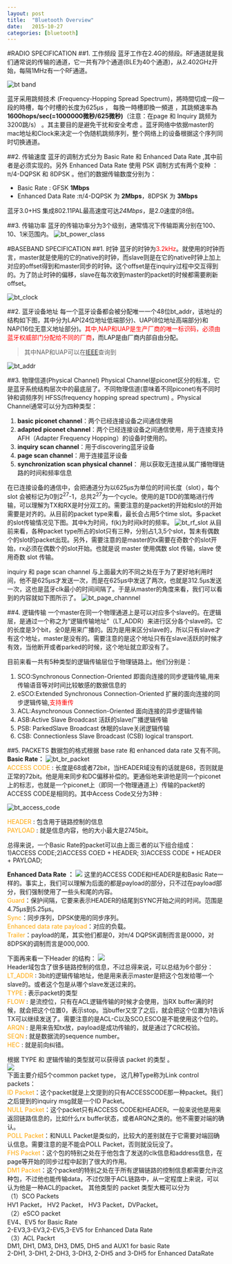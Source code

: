 ```yaml
---
layout: post
title:  "Bluetooth Overview"
date:   2015-10-27
categories: [bluetooth]
---
```


#RADIO SPECIFICATION
##1. 工作频段
蓝牙工作在2.4G的频段。RF通道就是我们通常说的传输的通道，它一共有79个通道(BLE为40个通道)，从2.402GHz开始，每隔1MHz有一个RF通道。


![bt band](/images/bluetooth/bt_band.png)


蓝牙采用跳频技术 (Frequency-Hopping Spread Spectrum)，將時間切成一段一段的時槽，每个时槽的长度为625μs ， 每換一時槽即換一頻道 ，其跳頻速率為**1600hops/sec(=1000000微秒/625微秒)**（注意：在page 和 Inquiry 跳频为 3200跳/s） 。其主要目的是避免干扰和安全考虑 。蓝牙网络中依据master的mac地址和Clock来决定一个伪随机跳频序列，整个网络上的设备根据这个序列同时切换通道。

##2. 传输速度
蓝牙的调制方式分为 Basic Rate 和 Enhanced Data Rate ,其中前者是必须实现的。另外 Enhanced Data Rate 使用 PSK 调制方式有两个变种 ： π/4-DQPSK 和 8DPSK 。他们的数据传输数度分别为：

* Basic Rate : GFSK **1Mbps**
* Enhanced Data Rate :π/4-DQPSK 为 **2Mbps**，8DPSK 为 **3Mbps**

蓝牙3.0+HS 集成802.11PAL最高速度可达*24Mbps*，是2.0速度的8倍。


##3. 传输功率
蓝牙的传输功率分为3个级别，通常情况下传输距离分别在100、10、1米范围内。
![bt_power_class](/images/bluetooth/bt_power_class.png)

#BASEBAND SPECIFICATION
##1. 时钟
蓝牙的时钟为<font color=red>3.2kHz</font>。就使用的时钟而言，master就是使用的它的native的时钟，而slave则是在它的native时钟上加上对应的offset得到和master同步的时钟。这个offset是在inquiry过程中交互得到的。为了防止时钟的偏移，slave在每次收到master的packet的时候都需要刷新offset。

![bt_clock](/images/bluetooth/bt_clock.png)

##2. 蓝牙设备地址
每一个蓝牙设备都会被分配唯一一个48位bt_addr，该地址的结构如下图，其中分为LAP(24位地址低端部分)、UAP(8位地址高端部分)和NAP(16位无意义地址部分)。<font color=red>其中,NAP和UAP是生产厂商的唯一标识码，必须由蓝牙权威部门分配给不同的厂商</font>，而LAP是由厂商内部自由分配。
>其中NAP和UAP可以在[IEEE](http://standards-oui.ieee.org/oui.txt)查询到

![bt_addr](/images/bluetooth/bt_addr.png)

##3. 物理信道(Physical Channel)
Physical Channel是piconet区分的标准，它是蓝牙系统结构层次中的最底层了。不同物理信道(意味着不同piconet)有不同时钟和调频序列 HFSS(frequency hopping spread spectrum) 。Physical Channel通常可以分为四种类型：

1. **basic piconet channel**：两个已经连接设备之间通信使用
2. **adapted piconet channel**：两个已经连接设备之间通信使用，用于连接支持AFH（Adapter Frequency Hopping）的设备时使用的。
3. **inquiry scan channel**：用于discovering蓝牙设备
4. **page scan channel**：用于连接蓝牙设备
5. **synchronization scan physical channel**： 用以获取无连接从属广播物理链路的时间和频率信息

在已连接设备的通信中，会把通道分为以625μs为单位的时间长度（slot），每个slot 会被标记为0到2<sup>27</sup>-1，总共2<sup>27</sup>为一个cycle。使用的是TDD的策略进行传输，可以理解为TX和RX是时分双工的。需要注意的是packet的开始和slot的开始需要是对齐的。从目前的packet type来看，最长会占用5个time slot。多packet的slot传输情况见下图。其中k为时间，f(k)为时间k时的频率。
![bt_rf_slot](/images/bluetooth/bt_rf_slot.png)
从目前来看，各种packet type所占的slot只有三种，分别占1,3,5个slot，暂未有偶数个的slot的packet出现。另外，需要注意的是master的tx需要在奇数个的slot开始，rx必须在偶数个的slot开始。也就是说 master 使用偶数 slot 传输，slave 使用奇数 slot 传输。

inquiry 和 page scan channel 与上面最大的不同之处在于为了更好地利用时间，他不是625μs才发送一次，而是在625μs中发送了两次，也就是312.5μs发送一次，这也是蓝牙clk最小的时间间隔了。于是从master的角度来看，我们可以看到的内容就如下图所示了。
![bt_page_channnel](/images/bluetooth/bt_page_channel.png)

##4. 逻辑传输
一个master在同一个物理通道上是可以对应多个slave的。在逻辑层，是通过一个称之为“逻辑传输地址”（LT_ADDR）来进行区分各个slave的。它的长度是3个bit，全0是用来广播的。因为是用来区分slave的，所以只有slave才有这个地址，master是没有的。需要注意的是这个地址只有在slave活跃的时候才有效，当他断开或者parked的时候，这个地址就立即没有了。

目前来看一共有5种类型的逻辑传输层位于物理链路上。他们分别是：

1. SCO:Synchronous Connection-Oriented    即面向连接的同步逻辑传输,用来传输语音等对时间比较敏感的数据信息的
2. eSCO:Extended Synchronous Connection-Oriented    扩展的面向连接的同步逻辑传输,<font color=red>支持重传</font>
3. ACL:Asynchronous Connection-Oriented    面向连接的异步逻辑传输
4. ASB:Active Slave Broadcast    活跃的slave广播逻辑传输
5. PSB: ParkedSlave Broadcast    ​休眠的slave关闭逻辑传输
6. CSB: Connectionless Slave Broadcast (CSB) logical transport.

##5. PACKETS
数据包的格式根据 base rate 和 enhanced data rate 又有不同。
**Basic Rate：**
![bt_br_packet](/images/bluetooth/bt_br_packet.png)   
<font color=orange>ACCESS CODE</font> : 长度是68或者72bit，当HEADER域没有的话就是68，否则就是正常的72bit。他是用来同步和DC偏移补偿的。更通俗地来讲他是同一个piconet上的标志，也就是一个piconet上（即同一个物理通道上）传输的packet的ACCESS CODE是相同的。其中Access Code又分为3种 :

![bt_access_code](/images/bluetooth/bt_access_code.jpg)

<font color=orange>HEADER </font>: 包含用于链路控制的信息   
<font color=orange>PAYLOAD </font>: 就是信息内容，他的大小最大是2745bit。

总得来说，一个Basic Rate的packet可以由上面三者的以下组合组成：  
1)ACCESS CODE;2)ACCESS COED + HEADER; 3)ACCESS CODE + HEADER + PAYLOAD;

**Enhanced Data Rate ：**
![](/images/bluetooth/bt_edr_packet.png)
这里的ACCESS CODE和HEADER是和Basic Rate一样的。事实上，我们可以理解为后面的都是payload的部分，只不过在payload部分，我们强制使用了一些头和尾的内容。   
<font color=orange>Guard</font>：保护间隔，它要来表示HEADER的结尾到SYNC开始之间的时间。范围是4.75μs到5.25μs。   
<font color=orange>Sync</font>：同步序列，DPSK使用的同步序列。   
<font color=orange>Enhanced data rate payload</font>：对应的负载。    
<font color=orange>Trailer</font>：payload的尾，其实他们都是0，对π/4 DQPSK调制而言是0000，对8DPSK的调制而言是000,000.   

下面再来看一下Header 的结构：
![](/images/bluetooth/bt_header_packet.png)   
Header域包含了很多链路控制的信息，不过总得来说，可以总结为6个部分：   
<font color=orange>LT_ADDR</font> : 3bit的逻辑传输地址，他是用来表示master是把这个包发给哪一个slave的。或者这个包是从哪个slave发送过来的。   
<font color=orange>TYPE</font> : 表示packet的类型   
<font color=orange>FLOW</font> : 是流控位，只有在ACL逻辑传输的时候才会使用，当RX buffer满的时候，就会把这个位置0，表示stop。当buffer又空了之后，就会把这个位置为1告诉TX可以继续发送了。需要注意的是ACL-C以及SCO,ESCO是不能使用这个位的。   
<font color=orange>ARQN </font>: 是用来告知tx放，payload是成功传输的，就是通过了CRC校验。   
<font color=orange>SEQN</font> : 就是数据流的sequence number。   
<font color=orange>HEC </font>: 就是前向纠错。  

根据 TYPE 和 逻辑传输的类型就可以获得该 packet 的类型 。  
![](/images/bluetooth/bt_packet_type.png)  
下面主要介绍5个common packet type， 这几种Type称为Link control packets：     
<font color=orange>ID Packet</font>：这个packet就是上文提到的只有ACCESSCODE那一种packet。我们之后提到的inquiry msg就是一个ID Packet。       
<font color=orange>NULL Packet</font>：这个packet只有ACCESS CODE和HEADER。一般来说他是用来返回链路信息的，比如什么rx buffer状态，或者ARQN之类的。他不需要对端的确认。    
<font color=orange>POLL Packet</font>：和NULL Packet是类似的，比较大的差别就在于它需要对端回确认信息。需要注意的是不能会POLL Packet，否则就没玩没了。   
<font color=orange>FHS Packet</font>：这个包的特别之处在于他包含了发送的clk信息和address信息，在page等开始的同步过程中起到了很大的作用。   
<font color=orange>DM1 Packet</font>：这个packet的特别之处在于所有逻辑链路的控制信息都需要允许这种包，不过他也能传输data，不过仅限于ACL链路中，从一定程度上来说，可以认为他是一种ACL的packet。
其他类型的 packet 类型大概可以分为   
（1）SCO Packets   
HV1 Packet， HV2 Packet， HV3 Packet，DVPacket。   
（2）eSCO packet  
EV4、EV5  for Basic Rate   
2-EV3,3-EV3,2-EV5,3-EV5 for Enhanced Data Rate    
（3）ACL Packrt    
DM1, DH1, DM3, DH3, DM5, DH5 and AUX1 for basic Rate   
2-DH1, 3-DH1, 2-DH3, 3-DH3, 2-DH5 and 3-DH5 for Enhanced DataRate    











